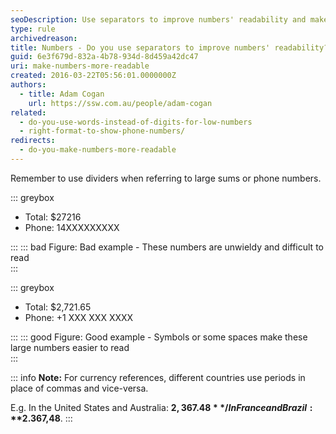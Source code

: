 ```yaml
---
seoDescription: Use separators to improve numbers' readability and make large sums or phone numbers easier to comprehend.
type: rule
archivedreason:
title: Numbers - Do you use separators to improve numbers' readability?
guid: 6e3f679d-832a-4b78-934d-8d459a42dc47
uri: make-numbers-more-readable
created: 2016-03-22T05:56:01.0000000Z
authors:
  - title: Adam Cogan
    url: https://ssw.com.au/people/adam-cogan
related:
  - do-you-use-words-instead-of-digits-for-low-numbers
  - right-format-to-show-phone-numbers/
redirects:
  - do-you-make-numbers-more-readable
---
```


Remember to use dividers when referring to large sums or phone numbers.

<!--endintro-->

::: greybox

* Total: $27216
* Phone: 14XXXXXXXXX

:::
::: bad
Figure: Bad example - These numbers are unwieldy and difficult to read  
:::

::: greybox

* Total: $2,721.65
* Phone: +1 XXX XXX XXXX  

:::
::: good
Figure: Good example - Symbols or some spaces make these large numbers easier to read  
:::

::: info
**Note:** For currency references, different countries use periods in place of commas and vice-versa.  

E.g. In the United States and Australia: **$2,367.48** / In France and Brazil: **$2.367,48**.
:::
